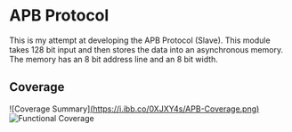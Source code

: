 
# APB Protocol

This is my attempt at developing the APB Protocol (Slave).
This module takes 128 bit input and then stores the data into an asynchronous memory. The memory has an 8 bit address line and an 8 bit width. 


## Coverage
 ![Coverage Summary][(https://i.ibb.co/0XJXY4s/APB-Coverage.png)](https://i.ibb.co/0XJXY4s/APB-Coverage.png)
 ![Functional Coverage]([https://ibb.co/3shsS6R](https://i.ibb.co/BzxZRZD/Coverage-Summary.png))
 
